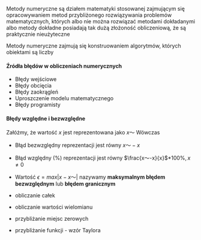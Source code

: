 Metody numeryczne
są działem matematyki stosowanej zajmującym się opracowywaniem metod przybliżonego rozwiązywania problemów matematycznych, których albo nie można rozwiązać metodami dokładanymi albo metody dokładne posiadają tak dużą złożoność obliczeniową, że są praktycznie nieużyteczne

Metody numeryczne zajmują się konstruowaniem algorytmów, których obiektami są liczby

#### Źródła błędów w obliczeniach numerycznych
- Błędy wejściowe
- Błędy obcięcia
- Błędy zaokrągleń
- Uproszczenie modelu matematycznego
- Błędy programisty

#### Błędy względne i bezwzględne
Załóżmy, że wartość $x$ jest reprezentowana jako $x〜$ Wówczas
- Błąd bezwzględny reprezentacji jest równy $x〜-x$
- Błąd względny (%) reprezentacji jest równy $\frac{x〜-x}{x}$$*100\%,x≠0$
- Wartość $ϵ=max|x-x〜|$ nazywamy **maksymalnym błędem bezwzględnym** lub **błędem granicznym**

- obliczanie całek
- obliczanie wartości wielomianu
- przybliżanie miejsc zerowych
- przybliżanie funkcji - wzór Taylora